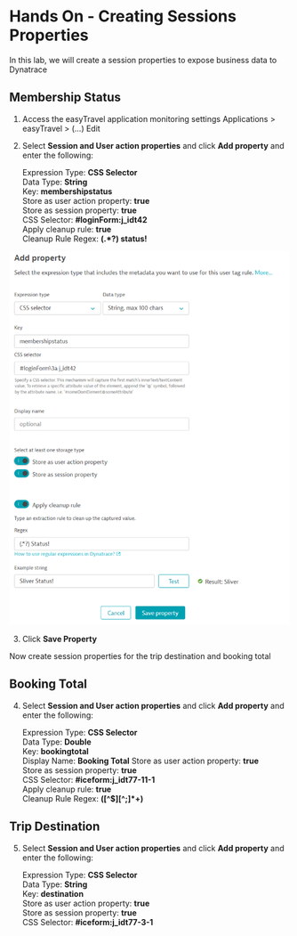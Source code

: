 # Hands On - Creating Sessions Properties

In this lab, we will create a session properties to expose business data to Dynatrace

## Membership Status

1) Access the easyTravel application monitoring settings
  Applications > easyTravel > (...) Edit

2) Select **Session and User action properties** and click **Add property** and enter the following:

   Expression Type: **CSS Selector**  
   Data Type: **String**  
   Key:  **membershipstatus**  
   Store as user action property: **true**  
   Store as session property: **true**  
   CSS Selector:  **#loginForm\:j_idt42**  
   Apply cleanup rule: **true**  
   Cleanup Rule Regex: **(.*?) status!**  

![User Session Property Config](/img/usersession-config.PNG)

3) Click **Save Property**

Now create session properties for the trip destination and booking total

## Booking Total

4) Select **Session and User action properties** and click **Add property** and enter the following:

   Expression Type: **CSS Selector**  
   Data Type: **Double**  
   Key:  **bookingtotal**  
   Display Name: **Booking Total**
   Store as user action property: **true**  
   Store as session property: **true**  
   CSS Selector:  **#iceform\:j_idt77-11-1**  
   Apply cleanup rule: **true**  
   Cleanup Rule Regex: **([^$][^;]*+)**  
   
## Trip Destination

5) Select **Session and User action properties** and click **Add property** and enter the following:

   Expression Type: **CSS Selector**  
   Data Type: **String**  
   Key:  **destination**  
   Store as user action property: **true**  
   Store as session property: **true**  
   CSS Selector:  **#iceform\:j_idt77-3-1**  
